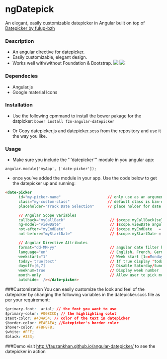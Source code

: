 # ngDatepick
An elegant, easily customizable datepicker in Angular built on top of [Datepicker by fulup-bzh](https://github.com/fulup-bzh/DatePicker)

### Description
* An angular directive for datepicker.
* Easily customizable, elegant design.
* Works well with/without Foundation & Bootstrap.
![](http://s1.postimg.org/r4nc3gmhb/datepicker1.png)
![](http://s1.postimg.org/9dbpp072n/datepicker2.png)

### Dependecies
* Angular.js
* Google material Icons

### Installation
* Use the following cpmmand to install the bower pakage for the datpicker: 
```bower install fzn-angular-datepicker```

* Or Copy datepicker.js and datepicker.scss from the repository and use it the way you like.

### Usage
* Make sure you include the '''datepicker''' module in you angular app: 

```
angular.module('myApp', ['date-picker']);
```


* once you've added the module in your app. Use the code below to get the datepicker up and running:

```html
<date-picker
      id="my-picker-name"                     // only use as an argument to callback
      class="my-custom-class"                 // default class is bzm-date-picker
      placeholder="Track Date Selection"      // place holder for date readonly input zone

      // Angular Scope Variables
      callback="myCallBack"                    // $scope.myCallBack(selectedDate) is called when ever a new date is selected
      ng-model="viewDate"                      // $scope.viewDate angular scope for selected date
      not-after="myEndDate"                    // $scope.myEndDate   = JS Date OBJECT
      not-before="myStartDate"                 // $scope.myStartDate = idem

      // Angular Directive Attributes
      format="dd-MM-yy"                        // angular date filter https://docs.angularjs.org/api/ng/filter/date
      language="en"                            // English, French, German, ...
      weekstart="1"                            // Week start [1==Monday]
      today='true|text'                        // If true display 'today' in chosen language, if 'text' display text in todaybouton
      dayoff=[6,7]                             // Disable Saturday/Sunday for selection
      weeknum=true                             // Display week number
      month-only                               // Allow user to pick months & years only
      autohide=  /></date-picker>

```

###Customization
You can easily customize the look and feel of the datepicker by changing the following variables in the datepicker.scss file as per your requirement:

```css
$primary-font:  arial; // the font you want to use
$primary-color: #008CCD; // the highlighting colot
$text-color: #434A54; // color of the text in datepicker
$border-color: #EAEAEA; //Datepicker's border color
$hover-color: #F8F8F8;
$white: #FFF;
$black: #333;
```


###Demo
visit <a href="http://fauzankhan.github.io/angular-datepicker/">http://fauzankhan.github.io/angular-datepicker/</a> to see the datepicker in action


